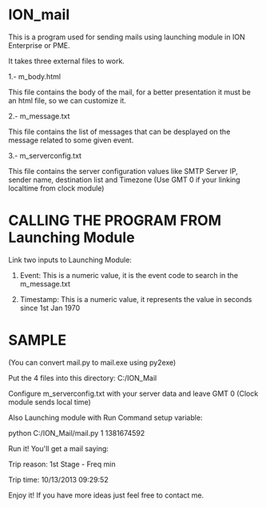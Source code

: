 ION_mail
========

This is a program used for sending mails using launching module in ION Enterprise or PME.

It takes three external files to work.

1.- m_body.html

This file contains the body of the mail, for a better presentation it must be an html file, so we can customize it.

2.- m_message.txt

This file contains the list of messages that can be desplayed on the message related to some given event.

3.- m_serverconfig.txt

This file contains the server configuration values like SMTP Server IP, sender name, destination list and Timezone
(Use GMT 0 if your linking localtime from clock module)


CALLING THE PROGRAM FROM Launching Module
=========================================

Link two inputs to Launching Module:

1. Event: This is a numeric value, it is the event code to search in the m_message.txt

2. Timestamp: This is a numeric value, it represents the value in seconds since 1st Jan 1970


SAMPLE
======

(You can convert mail.py to mail.exe using py2exe)

Put the 4 files into this directory: C:/ION_Mail

Configure m_serverconfig.txt with your server data and leave GMT 0 (Clock module sends local time)

Also Launching module with Run Command setup variable: 

python C:/ION_Mail/mail.py 1 1381674592

Run it! You'll get a mail saying:

Trip reason: 1st Stage - Freq min

Trip time: 10/13/2013 09:29:52

Enjoy it!
If you have more ideas just feel free to contact me.
